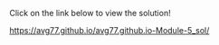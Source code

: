 Click on the link below to view the solution!



https://avg77.github.io/avg77.github.io-Module-5_sol/

